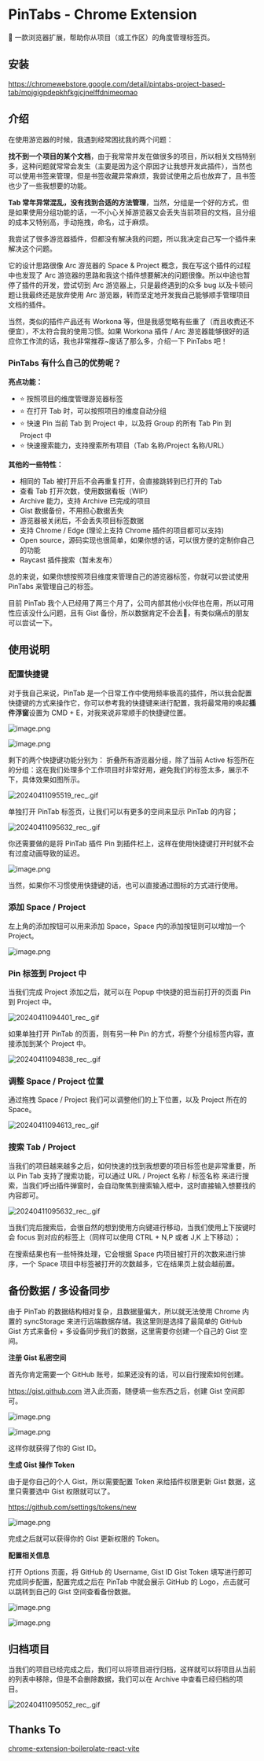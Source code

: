 # PinTabs - Chrome Extension

📌 一款浏览器扩展，帮助你从项目（或工作区）的角度管理标签页。

## 安装

https://chromewebstore.google.com/detail/pintabs-project-based-tab/mpjgigpdepkhfkgjcjnelffdnimeomao

## 介绍
在使用游览器的时候，我遇到经常困扰我的两个问题：

**找不到一个项目的某个文档**，由于我常常并发在做很多的项目，所以相关文档特别多，这种问题就常常会发生（主要是因为这个原因才让我想开发此插件），当然也可以使用书签来管理，但是书签收藏异常麻烦，我尝试使用之后也放弃了，且书签也少了一些我想要的功能。

**Tab 常年异常混乱，没有找到合适的方法管理**，当然，分组是一个好的方式，但是如果使用分组功能的话，一不小心关掉游览器又会丢失当前项目的文档，且分组的成本又特别高，手动拖拽，命名，过于麻烦。

我尝试了很多游览器插件，但都没有解决我的问题，所以我决定自己写一个插件来解决这个问题。

它的设计思路很像 Arc 游览器的 Space & Project 概念，我在写这个插件的过程中也发现了 Arc 游览器的思路和我这个插件想要解决的问题很像。所以中途也暂停了插件的开发，尝试切到 Arc 游览器上，只是最终遇到的众多 bug 以及卡顿问题让我最终还是放弃使用 Arc 游览器，转而坚定地开发我自己能够顺手管理项目文档的插件。

当然，类似的插件产品还有 Workona 等，但是我感觉略有些重了（而且收费还不便宜），不太符合我的使用习惯。如果 Workona 插件 / Arc 游览器能够很好的适应你工作流的话，我也非常推荐~废话了那么多，介绍一下  PinTabs 吧！

### PinTabs 有什么自己的优势呢？

**亮点功能：**

  - ⭐️ 按照项目的维度管理游览器标签
  - ⭐️ 在打开 Tab 时，可以按照项目的维度自动分组
  - ⭐️ 快速 Pin 当前 Tab 到 Project 中，以及将 Group 的所有 Tab Pin 到 Project 中
  - ⭐️ 快速搜索能力，支持搜索所有项目（Tab 名称/Project 名称/URL）

**其他的一些特性：**

  - 相同的 Tab 被打开后不会再重复打开，会直接跳转到已打开的 Tab
  - 查看 Tab 打开次数，使用数据看板（WIP）
  - Archive 能力，支持 Archive 已完成的项目
  - Gist 数据备份，不用担心数据丢失
  - 游览器被关闭后，不会丢失项目标签数据
  - 支持 Chrome / Edge (理论上支持 Chrome 插件的项目都可以支持)
  - Open source，源码实现也很简单，如果你想的话，可以很方便的定制你自己的功能
  - Raycast 插件搜索（暂未发布）

总的来说，如果你想按照项目维度来管理自己的游览器标签，你就可以尝试使用 PinTabs 来管理自己的标签。

目前 PinTab 我个人已经用了两三个月了，公司内部其他小伙伴也在用，所以可用性应该没什么问题，且有 Gist 备份，所以数据肯定不会丢🥹，有类似痛点的朋友可以尝试一下。

## 使用说明

### 配置快捷键

对于我自己来说，PinTab 是一个日常工作中使用频率极高的插件，所以我会配置快捷键的方式来操作它，你可以参考我的快捷键来进行配置，我将最常用的唤起**插件浮窗**设置为 CMD + E，对我来说非常顺手的快捷键位置。

![image.png](./assets/images/image_1712800210334_0.png)

![image.png](./assets/images/image_1712800229631_0.png)

剩下的两个快捷键功能分别为：
折叠所有游览器分组，除了当前 Active 标签所在的分组：这在我们处理多个工作项目时非常好用，避免我们的标签太多，展示不下，具体效果如图所示。

![20240411095519_rec_.gif](./assets/images/20240411095519_rec_1712800536821_0.gif)

单独打开 PinTab 标签页，让我们可以有更多的空间来显示 PinTab 的内容；

![20240411095632_rec_.gif](./assets/images/20240411095632_rec_1712800608065_0.gif)
  
你还需要做的是将 PinTab 插件 Pin 到插件栏上，这样在使用快捷键打开时就不会有过度动画导致的延迟。

![image.png](./assets/images/image_1712801133047_0.png)

当然，如果你不习惯使用快捷键的话，也可以直接通过图标的方式进行使用。

### 添加 Space / Project

左上角的添加按钮可以用来添加 Space，Space 内的添加按钮则可以增加一个 Project。

![image.png](./assets/images/image_1712799615799_0.png)

### Pin 标签到 Project 中

当我们完成 Project 添加之后，就可以在 Popup 中快捷的把当前打开的页面 Pin 到 Project 中。

![20240411094401_rec_.gif](./assets/images/20240411094401_rec_1712799878985_0.gif)

如果单独打开 PinTab 的页面，则有另一种 Pin 的方式，将整个分组标签内容，直接添加到某个 Project 中。

![20240411094838_rec_.gif](./assets/images/20240411094838_rec_1712800134057_0.gif)

### 调整 Space / Project 位置

通过拖拽 Space / Project 我们可以调整他们的上下位置，以及 Project 所在的 Space。

![20240411094613_rec_.gif](./assets/images/20240411094613_rec_1712800000243_0.gif)

### 搜索 Tab / Project

当我们的项目越来越多之后，如何快速的找到我想要的项目标签也是非常重要，所以 Pin Tab 支持了搜索功能，可以通过 URL / Project 名称 / 标签名称 来进行搜索，当我们呼出插件弹窗时，会自动聚焦到搜索输入框中，这时直接输入想要找的内容即可。

![20240411095632_rec_.gif](./assets/images/20240411095632_rec_1712800842094_0.gif)

当我们完后搜索后，会很自然的想到使用方向键进行移动，当我们使用上下按键时会 focus 到对应的标签上（同样可以使用 CTRL + N,P 或者 J,K 上下移动）；

在搜索结果也有一些特殊处理，它会根据 Space 内项目被打开的次数来进行排序，一个 Space 项目中标签被打开的次数越多，它在结果页上就会越前置。

## 备份数据 / 多设备同步

由于 PinTab 的数据结构相对复杂，且数据量偏大，所以就无法使用 Chrome 内置的 syncStorage 来进行远端数据存储。我这里则是选择了最简单的 GitHub Gist 方式来备份 + 多设备同步我们的数据，这里需要你创建一个自己的 Gist 空间。

**注册 Gist 私密空间**

首先你肯定需要一个 GitHub 账号，如果还没有的话，可以自行搜索如何创建。

https://gist.github.com 进入此页面，随便填一些东西之后，创建 Gist 空间即可。

![image.png](./assets/images/image_1712801524822_0.png)

![image.png](./assets/images/image_1712801585825_0.png)

这样你就获得了你的 Gist ID。

**生成 Gist 操作 Token**

由于是你自己的个人 Gist，所以需要配置 Token 来给插件权限更新 Gist 数据，这里只需要选中 Gist 权限就可以了。

https://github.com/settings/tokens/new

![image.png](./assets/images/image_1708337362933_0.png)

完成之后就可以获得你的 Gist 更新权限的 Token。

**配置相关信息**

打开 Options 页面，将 GitHub 的 Username, Gist ID Gist Token 填写进行即可完成同步配置，配置完成之后在 PinTab 中就会展示 GitHub 的 Logo，点击就可以跳转到自己的 Gist 空间查看备份数据。

![image.png](./assets/images/image_1712801379340_0.png)

![image.png](./assets/images/image_1712801360003_0.png)

## 归档项目
当我们的项目已经完成之后，我们可以将项目进行归档，这样就可以将项目从当前的列表中移除，但是不会删除数据，我们可以在 Archive 中查看已经归档的项目。

![20240411095052_rec_.gif](./assets/images/20240411103853_rec_.gif)

## Thanks To

[chrome-extension-boilerplate-react-vite](https://github.com/Jonghakseo/chrome-extension-boilerplate-react-vite)
